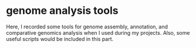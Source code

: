 # genome analysis tools

Here, I recorded some tools for genome assembly, annotation, and comparative genomics analysis when I used during my projects. Also, some useful scripts would be included in this part.
